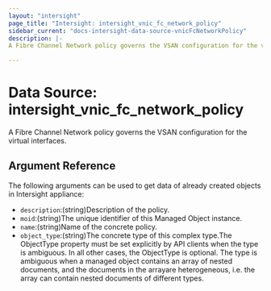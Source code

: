 ```yaml
---
layout: "intersight"
page_title: "Intersight: intersight_vnic_fc_network_policy"
sidebar_current: "docs-intersight-data-source-vnicFcNetworkPolicy"
description: |-
A Fibre Channel Network policy governs the VSAN configuration for the virtual interfaces.

---
```


# Data Source: intersight_vnic_fc_network_policy
A Fibre Channel Network policy governs the VSAN configuration for the virtual interfaces.

## Argument Reference
The following arguments can be used to get data of already created objects in Intersight appliance:
* `description`:(string)Description of the policy.
* `moid`:(string)The unique identifier of this Managed Object instance.
* `name`:(string)Name of the concrete policy.
* `object_type`:(string)The concrete type of this complex type.The ObjectType property must be set explicitly by API clients when the type is ambiguous. In all other cases, the ObjectType is optional. The type is ambiguous when a managed object contains an array of nested documents, and the documents in the arrayare heterogeneous, i.e. the array can contain nested documents of different types.
